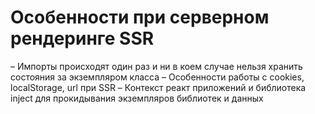 # Особенности при серверном рендеринге SSR
– Импорты происходят один раз и ни в коем случае нельзя хранить состояния за экземпляром класса
– Особенности работы с cookies, localStorage, url при SSR
– Контекст реакт приложений и библиотека inject для прокидывания экземпляров библиотек и данных

